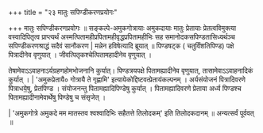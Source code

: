 +++
title = "२३ मातुः सपिण्डीकरणप्रयोगः"

+++
मातुः सपिण्डीकरणप्रयोगः ॥ सङ्कल्पे-अमुकगोत्रायाः अमुकदायाः मातुः प्रेतायाः प्रेतत्वविमुक्त्या वस्वादिपितृत्व प्राप्त्यर्थं अस्मत्पितामहीप्रपितामहीवृद्धप्रपितामहीभिः सह समानोदकसपिण्डतासिध्यर्थञ्च सपिण्डीकरणश्राद्धं सदैवं सानौकरण | मन्नेन हविषेत्यादि ब्रूयात् ॥ पिण्डषट्क ( चतुर्विंशतिपिण्ड) पक्षे पित्रादीनेव वृणुयात् । जीवत्पितृकश्चेत्पितामहादीनेव वृणुयात् ।

तेषामेवाऽऽवाहनाऽर्यग्रहणहोमभोजनानि कुर्यात्। पिण्डत्रयपक्षे पितामह्यादीनेव वृणुयात्, तासामेवाऽऽवाहनादिकं कुर्यात् । | 'अमुकप्रेतायै० गोत्रायै ते गृह्णामि' इत्यायेकोद्दिष्टवत्प्रेताय॑कल्पनम् । अर्यसंयोजनं पित्रादिवरणे पित्राधये॒षु, प्रेतपिण्ड । संयोजनन्तु पितामह्यादिपिण्डेषु कुर्यात् । पितामह्यादिवरणे प्रेताया अर्ध्य पिण्डश्च पितामह्यादीनामेवार्थेषु पिण्डेषु च संसृजेत् ।

| 'अमुकगोत्रे अमुकदे मम मातस्तव श्वश्वादिभिः सहैतत्ते तिलोदकम्' इति तिलोदकदानम् ॥ अन्यत्सर्वं पूर्ववत् ॥